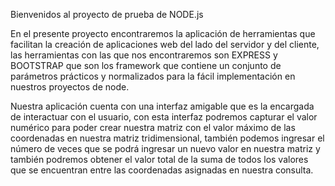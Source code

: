 Bienvenidos al proyecto de prueba de NODE.js

En el presente proyecto encontraremos la aplicación de herramientas que facilitan la creación de aplicaciones web del lado del servidor
y del cliente, las herramientas con las que nos encontraremos son EXPRESS y BOOTSTRAP que son los framework que contiene un conjunto de 
parámetros prácticos y normalizados para la fácil implementación en nuestros proyectos de node.

Nuestra aplicación cuenta con una interfaz amigable que es la encargada de interactuar con el usuario, con esta interfaz podremos capturar
el valor numérico para poder crear nuestra matriz con el valor máximo de las coordenadas en nuestra matriz tridimensional, también podemos
ingresar el número de veces que se podrá ingresar un nuevo valor en nuestra matriz y también podremos obtener el valor total de la suma de
todos los valores que se encuentran entre las coordenadas asignadas en nuestra consulta.

